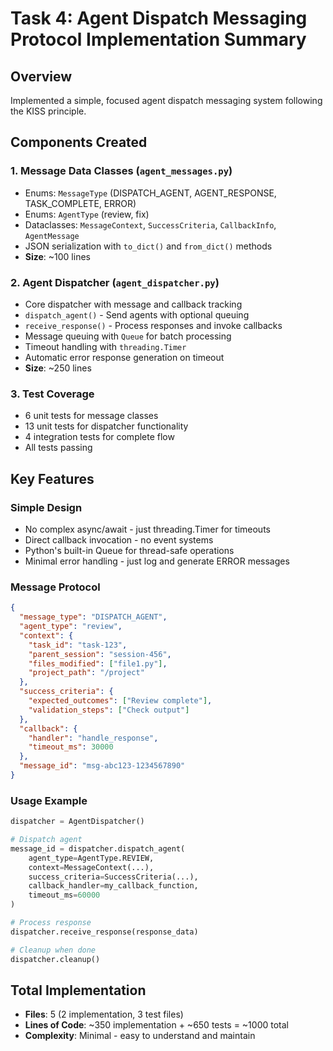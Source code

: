 # Task 4: Agent Dispatch Messaging Protocol Implementation Summary

## Overview
Implemented a simple, focused agent dispatch messaging system following the KISS principle.

## Components Created

### 1. Message Data Classes (`agent_messages.py`)
- Enums: `MessageType` (DISPATCH_AGENT, AGENT_RESPONSE, TASK_COMPLETE, ERROR)
- Enums: `AgentType` (review, fix)
- Dataclasses: `MessageContext`, `SuccessCriteria`, `CallbackInfo`, `AgentMessage`
- JSON serialization with `to_dict()` and `from_dict()` methods
- **Size**: ~100 lines

### 2. Agent Dispatcher (`agent_dispatcher.py`)
- Core dispatcher with message and callback tracking
- `dispatch_agent()` - Send agents with optional queuing
- `receive_response()` - Process responses and invoke callbacks
- Message queuing with `Queue` for batch processing
- Timeout handling with `threading.Timer`
- Automatic error response generation on timeout
- **Size**: ~250 lines

### 3. Test Coverage
- 6 unit tests for message classes
- 13 unit tests for dispatcher functionality
- 4 integration tests for complete flow
- All tests passing

## Key Features

### Simple Design
- No complex async/await - just threading.Timer for timeouts
- Direct callback invocation - no event systems
- Python's built-in Queue for thread-safe operations
- Minimal error handling - just log and generate ERROR messages

### Message Protocol
```json
{
  "message_type": "DISPATCH_AGENT",
  "agent_type": "review",
  "context": {
    "task_id": "task-123",
    "parent_session": "session-456",
    "files_modified": ["file1.py"],
    "project_path": "/project"
  },
  "success_criteria": {
    "expected_outcomes": ["Review complete"],
    "validation_steps": ["Check output"]
  },
  "callback": {
    "handler": "handle_response",
    "timeout_ms": 30000
  },
  "message_id": "msg-abc123-1234567890"
}
```

### Usage Example
```python
dispatcher = AgentDispatcher()

# Dispatch agent
message_id = dispatcher.dispatch_agent(
    agent_type=AgentType.REVIEW,
    context=MessageContext(...),
    success_criteria=SuccessCriteria(...),
    callback_handler=my_callback_function,
    timeout_ms=60000
)

# Process response
dispatcher.receive_response(response_data)

# Cleanup when done
dispatcher.cleanup()
```

## Total Implementation
- **Files**: 5 (2 implementation, 3 test files)
- **Lines of Code**: ~350 implementation + ~650 tests = ~1000 total
- **Complexity**: Minimal - easy to understand and maintain
